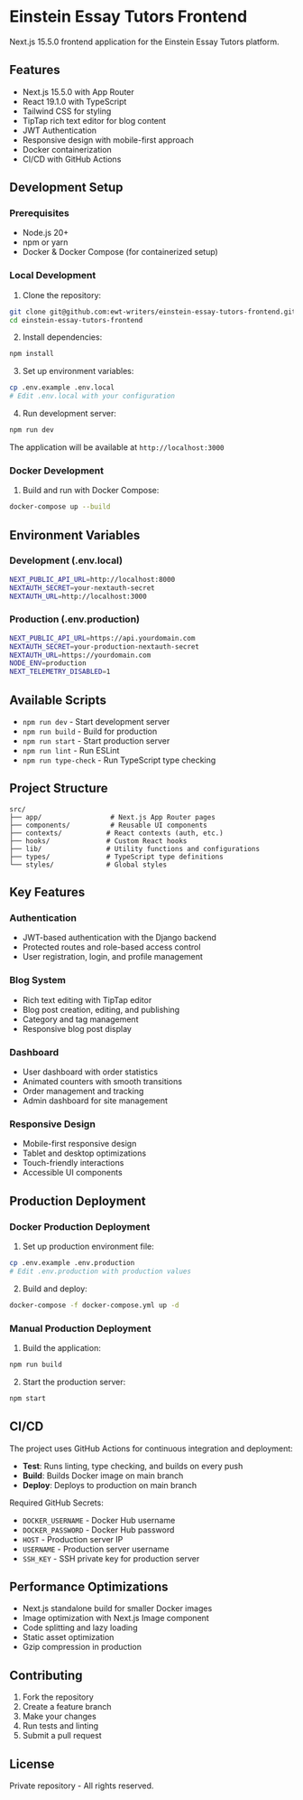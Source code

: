 # Einstein Essay Tutors Frontend

Next.js 15.5.0 frontend application for the Einstein Essay Tutors platform.

## Features

- Next.js 15.5.0 with App Router
- React 19.1.0 with TypeScript
- Tailwind CSS for styling
- TipTap rich text editor for blog content
- JWT Authentication
- Responsive design with mobile-first approach
- Docker containerization
- CI/CD with GitHub Actions

## Development Setup

### Prerequisites

- Node.js 20+
- npm or yarn
- Docker & Docker Compose (for containerized setup)

### Local Development

1. Clone the repository:
```bash
git clone git@github.com:ewt-writers/einstein-essay-tutors-frontend.git
cd einstein-essay-tutors-frontend
```

2. Install dependencies:
```bash
npm install
```

3. Set up environment variables:
```bash
cp .env.example .env.local
# Edit .env.local with your configuration
```

4. Run development server:
```bash
npm run dev
```

The application will be available at `http://localhost:3000`

### Docker Development

1. Build and run with Docker Compose:
```bash
docker-compose up --build
```

## Environment Variables

### Development (.env.local)
```bash
NEXT_PUBLIC_API_URL=http://localhost:8000
NEXTAUTH_SECRET=your-nextauth-secret
NEXTAUTH_URL=http://localhost:3000
```

### Production (.env.production)
```bash
NEXT_PUBLIC_API_URL=https://api.yourdomain.com
NEXTAUTH_SECRET=your-production-nextauth-secret
NEXTAUTH_URL=https://yourdomain.com
NODE_ENV=production
NEXT_TELEMETRY_DISABLED=1
```

## Available Scripts

- `npm run dev` - Start development server
- `npm run build` - Build for production
- `npm run start` - Start production server
- `npm run lint` - Run ESLint
- `npm run type-check` - Run TypeScript type checking

## Project Structure

```
src/
├── app/                 # Next.js App Router pages
├── components/          # Reusable UI components
├── contexts/           # React contexts (auth, etc.)
├── hooks/              # Custom React hooks
├── lib/                # Utility functions and configurations
├── types/              # TypeScript type definitions
└── styles/             # Global styles
```

## Key Features

### Authentication
- JWT-based authentication with the Django backend
- Protected routes and role-based access control
- User registration, login, and profile management

### Blog System
- Rich text editing with TipTap editor
- Blog post creation, editing, and publishing
- Category and tag management
- Responsive blog post display

### Dashboard
- User dashboard with order statistics
- Animated counters with smooth transitions
- Order management and tracking
- Admin dashboard for site management

### Responsive Design
- Mobile-first responsive design
- Tablet and desktop optimizations
- Touch-friendly interactions
- Accessible UI components

## Production Deployment

### Docker Production Deployment

1. Set up production environment file:
```bash
cp .env.example .env.production
# Edit .env.production with production values
```

2. Build and deploy:
```bash
docker-compose -f docker-compose.yml up -d
```

### Manual Production Deployment

1. Build the application:
```bash
npm run build
```

2. Start the production server:
```bash
npm start
```

## CI/CD

The project uses GitHub Actions for continuous integration and deployment:

- **Test**: Runs linting, type checking, and builds on every push
- **Build**: Builds Docker image on main branch
- **Deploy**: Deploys to production on main branch

Required GitHub Secrets:

- `DOCKER_USERNAME` - Docker Hub username
- `DOCKER_PASSWORD` - Docker Hub password
- `HOST` - Production server IP
- `USERNAME` - Production server username
- `SSH_KEY` - SSH private key for production server

## Performance Optimizations

- Next.js standalone build for smaller Docker images
- Image optimization with Next.js Image component
- Code splitting and lazy loading
- Static asset optimization
- Gzip compression in production

## Contributing

1. Fork the repository
2. Create a feature branch
3. Make your changes
4. Run tests and linting
5. Submit a pull request

## License

Private repository - All rights reserved.
